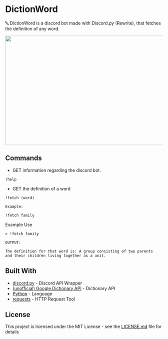 # DictionWord 

🔤 DictionWord is a discord bot made with Discord.py (Rewrite), that
fetches the definition of any word.

<p align="center">
  <img src="https://github.com/Nayalash/tbd/blob/master/docs/demo.gif" width="650" height="350"/>
</p>

## Commands

* GET information regarding the discord bot.

```
!help
```

* GET the definition of a word

```
!fetch (word)

Example:

!fetch family
```

Example Use

```
> !fetch family

OUTPUT:

The definition for that word is: A group consisting of two parents
and their children living together as a unit.

```


## Built With

* [discord.py](https://github.com/Rapptz/discord.py) - Discord API Wrapper
* [(unofficial) Google Dictionary API](https://googledictionaryapi.eu-gb.mybluemix.net/) - Dictionary API 
* [Python](https://www.python.org/) - Language
* [requests](https://pypi.org/project/requests/) - HTTP Request Tool

## License

This project is licensed under the MIT License - see the [LICENSE.md](https://github.com/Nayalash/DictionWord/blob/master/LICENSE) file for details
